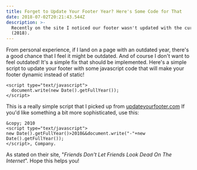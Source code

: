 ```yaml
---
title: Forget to Update Your Footer Year? Here's Some Code for That
date: 2018-07-02T20:21:43.544Z
description: >-
  Recently on the site I noticed our footer wasn't updated with the current year
  (2018).
---
```

From personal experience, if I land on a page with an outdated year, there's a good chance that I feel it might be outdated. And of course I don't want to feel outdated! It's a simple fix that should be implemented. Here's a simple script to update your footer with some javascript code that will make your footer dynamic instead of static!

    <script type="text/javascript">
      document.write(new Date().getFullYear());
    </script>

This is a really simple script that I picked up from [updateyourfooter.com](http://updateyourfooter.com/) If you'd like something a bit more sophisticated, use this:

    &copy; 2010
    <script type="text/javascript"> 
    new Date().getFullYear()>2010&&document.write("-"+new Date().getFullYear());
    </script>, Company.

As stated on their site, "_Friends Don't Let Friends Look Dead On The Internet_". Hope this helps you!
